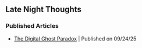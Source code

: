 ## Late Night Thoughts

### Published Articles

- [The Digital Ghost Paradox](/the-digital-ghost-paradox.md) | Published on 09/24/25